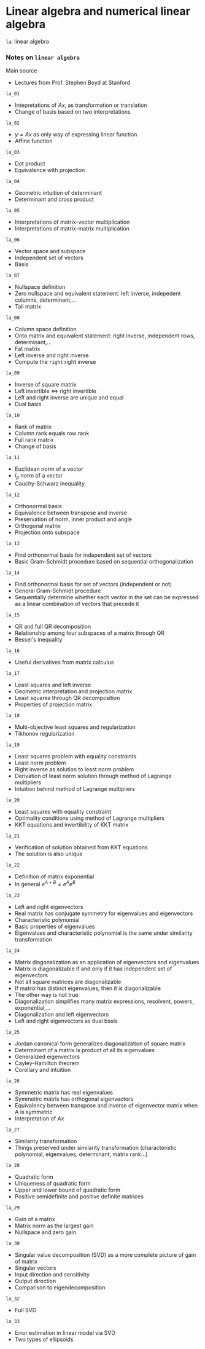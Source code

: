 # Linear algebra and numerical linear algebra

`la`: linear algebra

### Notes on `linear algebra`

Main source 
* Lectures from Prof. Stephen Boyd at Stanford

`la_01`
* Intepretations of $Ax$, as transformation or translation
* Change of basis based on two interpretations

`la_02`
* $y=Ax$ as only way of expressing linear function
* Affine function

`la_03`
* Dot product
* Equivalence with projection

`la_04`
* Geometric intuition of determinant
* Determinant and cross product

`la_05`
* Interpretations of matrix-vector multiplication
* Interpretations of matrix-matrix multiplication

`la_06`
* Vector space and subspace
* Independent set of vectors
* Basis

`la_07`
* Nullspace definition
* Zero nullspace and equivalent statement: left inverse, indepedent columns, determinant,...
* Tall matrix

`la_08`
* Column space definition
* Onto matrix and equivalent statement: right inverse, independent rows, determinant,...
* Fat matrix
* Left inverse and right inverse
* Compute the `right` right inverse

`la_09`
* Inverse of square matrix
* Left invertible $\Longleftrightarrow$ right invertible
* Left and right inverse are unique and equal
* Dual basis

`la_10`
* Rank of matrix
* Column rank equals row rank
* Full rank matrix
* Change of basis

`la_11`
* Euclidean norm of a vector
* $l_p$ norm of a vector
* Cauchy-Schwarz inequality

`la_12`
* Orthonormal basis
* Equivalence between transpose and inverse
* Preservation of norm, inner product and angle
* Orthogonal matrix
* Projection onto subspace

`la_13`
* Find orthonormal basis for independent set of vectors
* Basic Gram-Schmidt procedure based on sequential orthogonalization

`la_14`
* Find orthonormal basis for set of vectors (independent or not)
* General Gram-Schmidt procedure
* Sequentially determine whether each vector in the set can be expressed as a linear combination of vectors that precede it

`la_15`
* QR and full QR decomposition
* Relationship among four subspaces of a matrix through QR
* Bessel's inequality

`la_16`
* Useful derivatives from matrix calculus

`la_17`
* Least squares and left inverse
* Geometric interpretation and projection matrix
* Least squares through QR decomposition
* Properties of projection matrix

`la_18`
* Multi-objective least squares and regularization
* Tikhonov regularization

`la_19`
* Least squares problem with equality constraints
* Least norm problem
* Right inverse as solution to least norm problem
* Derivation of least norm solution through method of Lagrange multipliers
* Intuition behind method of Lagrange multipliers

`la_20`
* Least squares with equality constraint
* Optimality conditions using method of Lagrange multipliers
* KKT equations and invertibility of KKT matrix

`la_21`
* Verification of solution obtained from KKT equations
* The solution is also unique

`la_22`
* Definition of matrix exponential
* In general $e^{A+B}\neq e^A e^B$

`la_23`
* Left and right eigenvectors
* Real matrix has conjugate symmetry for eigenvalues and eigenvectors
* Characteristic polynomial
* Basic properties of eigenvalues
* Eigenvalues and characteristic polynomial is the same under similarity transformation

`la_24`
* Matrix diagonalization as an application of eigenvectors and eigenvalues
* Matrix is diagonalizable if and only if it has independent set of eigenvectors
* Not all square matrices are diagonalizable
* If matrix has distinct eigenvalues, then it is diagonalizable
* The other way is not true
* Diagonalization simplifies many matrix expressions, resolvent, powers, exponential,...
* Diagonalization and left eigenvectors
* Left and right eigenvectors as dual basis

`la_25`
* Jordan canonical form generalizes diagonalization of square matrix
* Determinant of a matrix is product of all its eigenvalues
* Generalized eigenvectors
* Cayley-Hamilton theorem
* Corollary and intuition

`la_26`
* Symmetric matrix has real eigenvalues
* Symmetirc matrix has orthogonal eigenvectors
* Equivalency between transpose and inverse of eigenvector matrix when A is symmetric
* Interpretation of $Ax$

`la_27`
* Similarity transformation
* Things preserved under similarity transformation (characteristic polynomial, eigenvalues, determinant, matrix rank...)

`la_28`
* Quadratic form
* Uniqueness of quadratic form
* Upper and lower bound of quadratic form
* Positive semidefinite and positive definite matrices

`la_29`
* Gain of a matrix
* Matrix norm as the largest gain
* Nullspace and zero gain

`la_30`
* Singular value decomposition (SVD) as a more complete picture of gain of matrix
* Singular vectors
* Input direction and sensitivity
* Output direction
* Comparison to eigendecomposition

`la_32`
* Full SVD

`la_33`
* Error estimation in linear model via SVD
* Two types of ellipsoids
